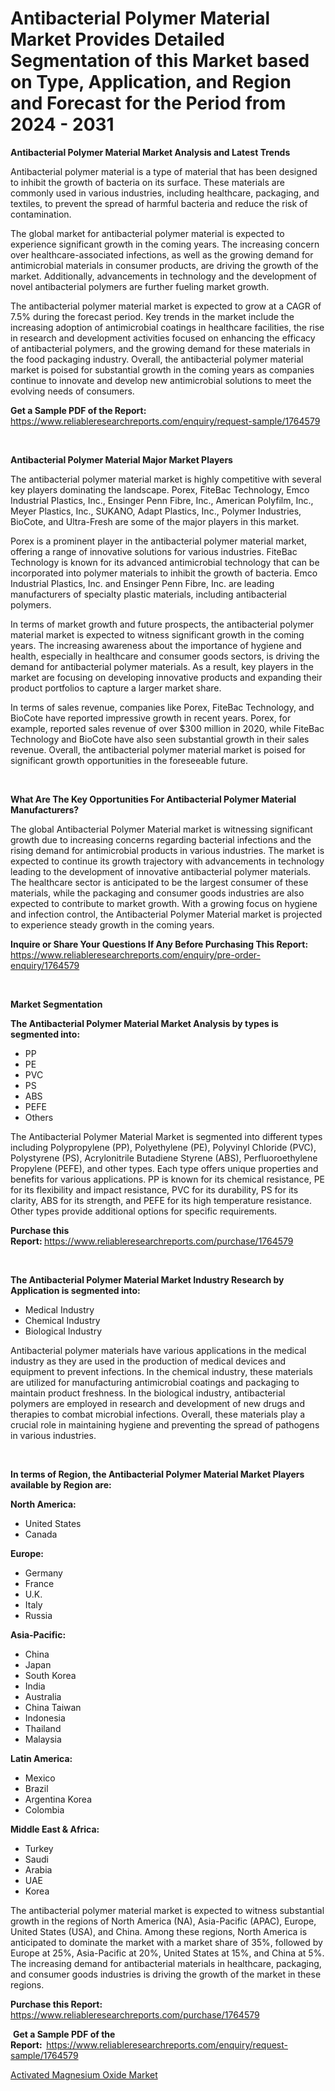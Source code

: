<p><h1>Antibacterial Polymer Material Market Provides Detailed Segmentation of this Market based on Type, Application, and Region and Forecast for the Period from 2024 - 2031</h1></p><p><strong>Antibacterial Polymer Material Market Analysis and Latest Trends</strong></p>
<p><p>Antibacterial polymer material is a type of material that has been designed to inhibit the growth of bacteria on its surface. These materials are commonly used in various industries, including healthcare, packaging, and textiles, to prevent the spread of harmful bacteria and reduce the risk of contamination.</p><p>The global market for antibacterial polymer material is expected to experience significant growth in the coming years. The increasing concern over healthcare-associated infections, as well as the growing demand for antimicrobial materials in consumer products, are driving the growth of the market. Additionally, advancements in technology and the development of novel antibacterial polymers are further fueling market growth.</p><p>The antibacterial polymer material market is expected to grow at a CAGR of 7.5% during the forecast period. Key trends in the market include the increasing adoption of antimicrobial coatings in healthcare facilities, the rise in research and development activities focused on enhancing the efficacy of antibacterial polymers, and the growing demand for these materials in the food packaging industry. Overall, the antibacterial polymer material market is poised for substantial growth in the coming years as companies continue to innovate and develop new antimicrobial solutions to meet the evolving needs of consumers.</p></p>
<p><strong>Get a Sample PDF of the Report:&nbsp;</strong> <a href="https://www.reliableresearchreports.com/enquiry/request-sample/1764579">https://www.reliableresearchreports.com/enquiry/request-sample/1764579</a></p>
<p>&nbsp;</p>
<p><strong>Antibacterial Polymer Material Major Market Players</strong></p>
<p><p>The antibacterial polymer material market is highly competitive with several key players dominating the landscape. Porex, FiteBac Technology, Emco Industrial Plastics, Inc., Ensinger Penn Fibre, Inc., American Polyfilm, Inc., Meyer Plastics, Inc., SUKANO, Adapt Plastics, Inc., Polymer Industries, BioCote, and Ultra-Fresh are some of the major players in this market.</p><p>Porex is a prominent player in the antibacterial polymer material market, offering a range of innovative solutions for various industries. FiteBac Technology is known for its advanced antimicrobial technology that can be incorporated into polymer materials to inhibit the growth of bacteria. Emco Industrial Plastics, Inc. and Ensinger Penn Fibre, Inc. are leading manufacturers of specialty plastic materials, including antibacterial polymers.</p><p>In terms of market growth and future prospects, the antibacterial polymer material market is expected to witness significant growth in the coming years. The increasing awareness about the importance of hygiene and health, especially in healthcare and consumer goods sectors, is driving the demand for antibacterial polymer materials. As a result, key players in the market are focusing on developing innovative products and expanding their product portfolios to capture a larger market share.</p><p>In terms of sales revenue, companies like Porex, FiteBac Technology, and BioCote have reported impressive growth in recent years. Porex, for example, reported sales revenue of over $300 million in 2020, while FiteBac Technology and BioCote have also seen substantial growth in their sales revenue. Overall, the antibacterial polymer material market is poised for significant growth opportunities in the foreseeable future.</p></p>
<p>&nbsp;</p>
<p><strong>What Are The Key Opportunities For Antibacterial Polymer Material Manufacturers?</strong></p>
<p><p>The global Antibacterial Polymer Material market is witnessing significant growth due to increasing concerns regarding bacterial infections and the rising demand for antimicrobial products in various industries. The market is expected to continue its growth trajectory with advancements in technology leading to the development of innovative antibacterial polymer materials. The healthcare sector is anticipated to be the largest consumer of these materials, while the packaging and consumer goods industries are also expected to contribute to market growth. With a growing focus on hygiene and infection control, the Antibacterial Polymer Material market is projected to experience steady growth in the coming years.</p></p>
<p><strong>Inquire or Share Your Questions If Any Before Purchasing This Report:</strong> <a href="https://www.reliableresearchreports.com/enquiry/pre-order-enquiry/1764579">https://www.reliableresearchreports.com/enquiry/pre-order-enquiry/1764579</a></p>
<p>&nbsp;</p>
<p><strong>Market Segmentation</strong></p>
<p><strong>The Antibacterial Polymer Material Market Analysis by types is segmented into:</strong></p>
<p><ul><li>PP</li><li>PE</li><li>PVC</li><li>PS</li><li>ABS</li><li>PEFE</li><li>Others</li></ul></p>
<p><p>The Antibacterial Polymer Material Market is segmented into different types including Polypropylene (PP), Polyethylene (PE), Polyvinyl Chloride (PVC), Polystyrene (PS), Acrylonitrile Butadiene Styrene (ABS), Perfluoroethylene Propylene (PEFE), and other types. Each type offers unique properties and benefits for various applications. PP is known for its chemical resistance, PE for its flexibility and impact resistance, PVC for its durability, PS for its clarity, ABS for its strength, and PEFE for its high temperature resistance. Other types provide additional options for specific requirements.</p></p>
<p><strong>Purchase this Report:&nbsp;</strong><a href="https://www.reliableresearchreports.com/purchase/1764579">https://www.reliableresearchreports.com/purchase/1764579</a></p>
<p>&nbsp;</p>
<p><strong>The Antibacterial Polymer Material Market Industry Research by Application is segmented into:</strong></p>
<p><ul><li>Medical Industry</li><li>Chemical Industry</li><li>Biological Industry</li></ul></p>
<p><p>Antibacterial polymer materials have various applications in the medical industry as they are used in the production of medical devices and equipment to prevent infections. In the chemical industry, these materials are utilized for manufacturing antimicrobial coatings and packaging to maintain product freshness. In the biological industry, antibacterial polymers are employed in research and development of new drugs and therapies to combat microbial infections. Overall, these materials play a crucial role in maintaining hygiene and preventing the spread of pathogens in various industries.</p></p>
<p>&nbsp;</p>
<p><strong>In terms of Region, the Antibacterial Polymer Material Market Players available by Region are:</strong></p>
<p>
    <p> <strong> North America: </strong>
        <ul>
            <li>United States</li>
            <li>Canada</li>
        </ul>
        </p> 
    <p> <strong> Europe: </strong>
        <ul>
            <li>Germany</li>
            <li>France</li>
            <li>U.K.</li>
            <li>Italy</li>
            <li>Russia</li>
        </ul>
        </p> 
    <p> <strong> Asia-Pacific: </strong>
        <ul>
            <li>China</li>
            <li>Japan</li>
            <li>South Korea</li>
            <li>India</li>
            <li>Australia</li>
            <li>China Taiwan</li>
            <li>Indonesia</li>
            <li>Thailand</li>
            <li>Malaysia</li>
        </ul>
        </p> 
    <p> <strong> Latin America: </strong>
        <ul>
            <li>Mexico</li>
            <li>Brazil</li>
            <li>Argentina Korea</li>
            <li>Colombia</li>
        </ul>
        </p> 
    <p> <strong> Middle East & Africa: </strong>
        <ul>
            <li>Turkey</li>
            <li>Saudi</li>
            <li>Arabia</li>
            <li>UAE</li>
            <li>Korea</li>
        </ul>
    </p>
    </p>
<p><p>The antibacterial polymer material market is expected to witness substantial growth in the regions of North America (NA), Asia-Pacific (APAC), Europe, United States (USA), and China. Among these regions, North America is anticipated to dominate the market with a market share of 35%, followed by Europe at 25%, Asia-Pacific at 20%, United States at 15%, and China at 5%. The increasing demand for antibacterial materials in healthcare, packaging, and consumer goods industries is driving the growth of the market in these regions.</p></p>
<p><strong>Purchase this Report: </strong><a href="https://www.reliableresearchreports.com/purchase/1764579">https://www.reliableresearchreports.com/purchase/1764579</a></p>
<p>&nbsp;<strong>Get a Sample PDF of the Report:&nbsp;&nbsp;</strong><a href="https://www.reliableresearchreports.com/enquiry/request-sample/1764579">https://www.reliableresearchreports.com/enquiry/request-sample/1764579</a></p>
<p><strong></strong></p>
<p><p><a href="https://github.com/RickHolmes3/Market-Research-Report-List-3/blob/main/activated-magnesium-oxide-market.md">Activated Magnesium Oxide Market</a></p></p>